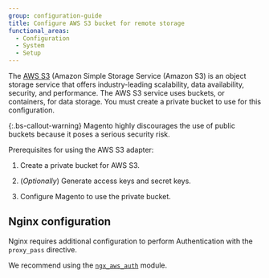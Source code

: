 ```yaml
---
group: configuration-guide
title: Configure AWS S3 bucket for remote storage
functional_areas:
  - Configuration
  - System
  - Setup
---
```


The [AWS S3][] (Amazon Simple Storage Service (Amazon S3) is an object storage service that offers industry-leading scalability, data availability, security, and performance. The AWS S3 service uses buckets, or containers, for data storage. You must create a private bucket to use for this configuration.

{:.bs-callout-warning}
Magento highly discourages the use of public buckets because it poses a serious security risk.

Prerequisites for using the AWS S3 adapter:

1. Create a private bucket for AWS S3.

1. (_Optionally_) Generate access keys and secret keys.

1. Configure Magento to use the private bucket.

## Nginx configuration

Nginx requires additional configuration to perform Authentication with the `proxy_pass` directive.

We recommend using the [`ngx_aws_auth`][ngx repo] module.

<!-- link definitions -->
[AWS S3]: https://aws.amazon.com/s3
[ngx repo]: https://github.com/anomalizer/ngx_aws_auth
